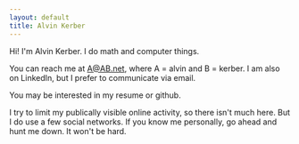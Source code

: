 ```yaml
---
layout: default
title: Alvin Kerber
---
```


Hi! I'm Alvin Kerber. I do math and computer things.

You can reach me at A@AB.net, where A = alvin and B = kerber. I am also on
LinkedIn, but I prefer to communicate via email.

You may be interested in my resume or github.

I try to limit my publically visible online activity, so there isn't much here.
But I do use a few social networks.  If you know me personally, go ahead and
hunt me down.  It won't be hard.
